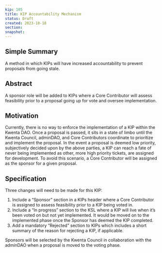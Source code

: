 ```yaml
---
kip: 105
title: KIP Accountability Mechanism
status: Draft
created: 2023-10-18
section: 
snapshot:
---
```


## Simple Summary
A method in which KIPs will have increased accountability to prevent proposals from going stale. 

## Abstract
A sponsor role will be added to KIPs where a Core Contributor will assess feasibility prior to a proposal going up for vote and oversee implementation.

## Motivation
Currently, there is no way to enforce the implementation of a KIP within the Kwenta DAO. Once a proposal is passed, it sits in a state of limbo until the Kwenta Council, adminDAO, and Core Contributors coordinate to prioritize and implement the proposal. In the event a proposal is deemed low priority, subjectively decided upon by the above parties, a KIP can reach a fate of never being implemented as other, more high priority tickets, are assigned for development. To avoid this scenario, a Core Contributor will be assigned as the sponsor for a given proposal. 

## Specification
Three changes will need to be made for this KIP: 
1. Include a “Sponsor” section in a KIPs header where a Core Contributor is assigned to assess feasibility prior to a KIP being voted in.
2. Include a “In progress” section to the KSL where a KIP will live when it’s been voted on but not yet implemented. It would be moved on to the implemented phase once the Sponsor has deemed the KIP completed.
3. Add a mandatory “Rejected” section to KIPs which includes a short summary of the reason for rejecting a KIP, if applicable.

Sponsors will be selected by the Kwenta Council in collaboration with the adminDAO when a proposal is moved to the voting phase.

